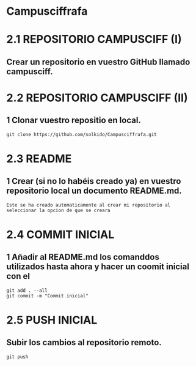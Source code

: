 # Campusciffrafa

# 2.1 REPOSITORIO CAMPUSCIFF (I)
## Crear un repositorio en vuestro GitHub llamado campusciff.

# 2.2 REPOSITORIO CAMPUSCIFF (II)
## 1 Clonar vuestro repositio en local.
	git clone https://github.com/solkido/Campusciffrafa.git

# 2.3 README
## 1 Crear (si no lo habéis creado ya) en vuestro repositorio local un documento README.md.
	Este se ha creado automaticamente al crear mi repositorio al seleccionar la opcion de que se creara
	
# 2.4 COMMIT INICIAL
## 1 Añadir al README.md los comanddos utilizados hasta ahora y hacer un coomit inicial con el 	
	git add . --all
	git commit -m "Commit inicial"

# 2.5 PUSH INICIAL
## Subir los cambios al repositorio remoto.
	git push
	